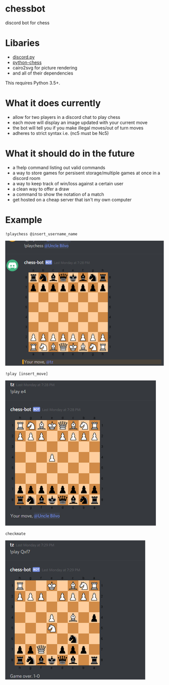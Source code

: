 # chessbot
discord bot for chess

# Libaries
- [discord.py](https://github.com/Rapptz/discord.py)
- [python-chess](https://github.com/niklasf/python-chess)
- cairo2svg for picture rendering
- and all of their dependencies

This requires Python 3.5+.

# What it does currently
- allow for two players in a discord chat to play chess
- each move will display an image updated with your current move
- the bot will tell you if you make illegal moves/out of turn moves 
- adheres to strict syntax i.e. (nc5 must be Nc5)

# What it should do in the future
- a !help command listing out valid commands
- a way to store games for persisent storage/multiple games at once in a discord room
- a way to keep track of win/loss against a certain user
- a clean way to offer a draw
- a command to show the notation of a match
- get hosted on a cheap server that isn't my own computer

# Example
    !playchess @insert_username_name
![start game](/pictures/!playchess.png)

    !play [insert_move]
![play move](/pictures/!play.png)

    checkmate
    
![game end](/pictures/!gameover.png)
